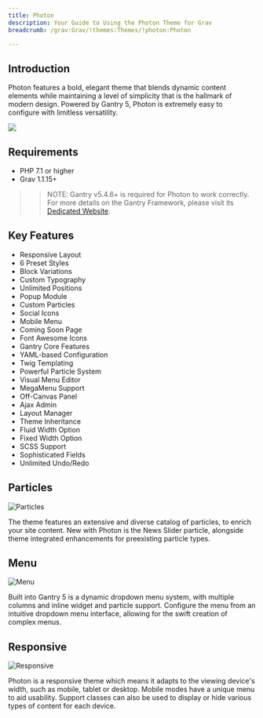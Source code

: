 ```yaml
---
title: Photon
description: Your Guide to Using the Photon Theme for Grav
breadcrumb: /grav:Grav/!themes:Themes/!photon:Photon

---
```


Introduction
-----

Photon features a bold, elegant theme that blends dynamic content elements while maintaining a level of simplicity that is the hallmark of modern design. Powered by Gantry 5, Photon is extremely easy to configure with limitless versatility.

![](assets/photon.jpeg)

Requirements
-----

* PHP 7.1 or higher
* Grav 1.1.15+

>> NOTE: Gantry v5.4.6+ is required for Photon to work correctly. For more details on the Gantry Framework, please visit its [Dedicated Website](http://gantry.org).

Key Features
-----

* Responsive Layout
* 6 Preset Styles
* Block Variations
* Custom Typography
* Unlimited Positions
* Popup Module
* Custom Particles
* Social Icons
* Mobile Menu
* Coming Soon Page
* Font Awesome Icons 
* Gantry Core Features
* YAML-based Configuration
* Twig Templating
* Powerful Particle System
* Visual Menu Editor
* MegaMenu Support
* Off-Canvas Panel
* Ajax Admin
* Layout Manager
* Theme Inheritance
* Fluid Width Option
* Fixed Width Option
* SCSS Support
* Sophisticated Fields
* Unlimited Undo/Redo

## Particles

![Particles](ft-2.jpg)

The theme features an extensive and diverse catalog of particles, to enrich your site content. New with Photon is the News Slider particle, alongside theme integrated enhancements for preexisting particle types.

## Menu

![Menu](ft-3.jpg)

Built into Gantry 5 is a dynamic dropdown menu system, with multiple columns and inline widget and particle support. Configure the menu from an intuitive dropdown menu interface, allowing for the swift creation of complex menus.

## Responsive

![Responsive](ft-4.jpg)

Photon is a responsive theme which means it adapts to the viewing device's width, such as mobile, tablet or desktop. Mobile modes have a unique menu to aid usability. Support classes can also be used to display or hide various types of content for each device.
